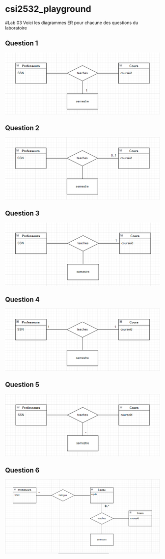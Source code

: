 # csi2532_playground

#Lab 03
Voici les diagrammes ER pour chacune des questions du laboratoire

## Question 1
![Diagram 1](laboratoire3/Question1.png "Question 1")

## Question 2
![Diagram 2](laboratoire3/Question2.png "Question 2")

## Question 3
![Diagram 3](laboratoire3/Question3.png "Question 3")

## Question 4
![Diagram 4](laboratoire3/Question4.png "Question 4")

## Question 5
![Diagram 5](laboratoire3/Question5.png "Question 5")

## Question 6
![Diagram 6](laboratoire3/Question6.png "Question 6")
